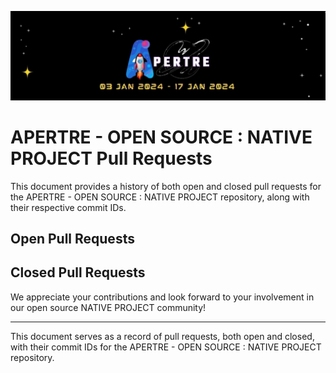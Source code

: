 ![logo](../assets/logo.jpg)

# APERTRE - OPEN SOURCE : NATIVE PROJECT Pull Requests

This document provides a history of both open and closed pull requests for the APERTRE - OPEN SOURCE : NATIVE PROJECT repository, along with their respective commit IDs.

## Open Pull Requests

<!-- ### Pull Request Title 1 -->
<!-- - Commit ID: [Commit ID](https://github.com/debarshee2004/apertre_opensource/commit/commit-id)
- Description: [Brief description of the pull request]
- Author: [Author's GitHub Username](https://github.com/author-username)
- Status: Open -->

<!-- ### Pull Request Title 2 -->
<!-- - Commit ID: [Commit ID](https://github.com/debarshee2004/apertre_opensource/commit/commit-id)
- Description: [Brief description of the pull request]
- Author: [Author's GitHub Username](https://github.com/author-username)
- Status: Open -->

## Closed Pull Requests

<!-- ### Pull Request Title 3 -->
<!-- - Commit ID: [Commit ID](https://github.com/debarshee2004/apertre_opensource/commit/commit-id)
- Description: [Brief description of the pull request]
- Author: [Author's GitHub Username](https://github.com/author-username)
- Status: Closed -->

<!-- ### Pull Request Title 4 -->
<!-- - Commit ID: [Commit ID](https://github.com/debarshee2004/apertre_opensource/commit/commit-id)
- Description: [Brief description of the pull request]
- Author: [Author's GitHub Username](https://github.com/author-username)
- Status: Closed -->


We appreciate your contributions and look forward to your involvement in our open source NATIVE PROJECT community!

---

This document serves as a record of pull requests, both open and closed, with their commit IDs for the APERTRE - OPEN SOURCE : NATIVE PROJECT repository.

